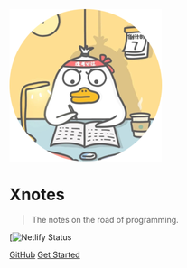 <!-- _coverpage.md -->

![](https://raw.githubusercontent.com/WeiXinao/imgBed2/main/img/v2-291be7780689a775c9ecb655daa67fe4_r%20(1).png)

# Xnotes <small></small>

> The notes on the road of programming.

[![Netlify Status](https://api.netlify.com/api/v1/badges/31b73ed9-ab1b-4d78-92c5-1ae24345ad9d/deploy-status)

[GitHub](https://github.com/WeiXinao/docs) 
[Get Started](README)
